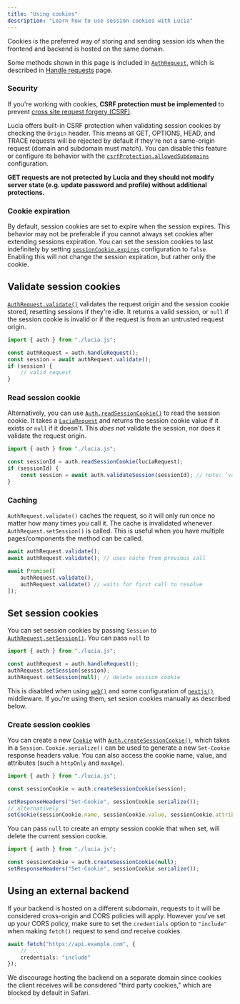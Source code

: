 ```yaml
---
title: "Using cookies"
description: "Learn how to use session cookies with Lucia"
---
```


Cookies is the preferred way of storing and sending session ids when the frontend and backend is hosted on the same domain.

Some methods shown in this page is included in [`AuthRequest`](/reference/lucia/interfaces/authrequest), which is described in [Handle requests](/basics/handle-requests) page.

### Security

If you're working with cookies, **CSRF protection must be implemented** to prevent [cross site request forgery (CSRF)](https://owasp.org/www-community/attacks/csrf).

Lucia offers built-in CSRF protection when validating session cookies by checking the `Origin` header. This means all GET, OPTIONS, HEAD, and TRACE requests will be rejected by default if they're not a same-origin request (domain and subdomain must match). You can disable this feature or configure its behavior with the [`csrfProtection.allowedSubdomains`](/basics/configuration#csrfprotection) configuration.

**GET requests are not protected by Lucia and they should not modify server state (e.g. update password and profile) without additional protections.**

### Cookie expiration

By default, session cookies are set to expire when the session expires. This behavior may not be preferable if you cannot always set cookies after extending sessions expiration. You can set the session cookies to last indefinitely by setting [`sessionCookie.expires`](/basics/configuration#sessioncookie) configuration to `false`. Enabling this will not change the session expiration, but rather only the cookie.

## Validate session cookies

[`AuthRequest.validate()`](/reference/lucia/interfaces/authrequest#validate) validates the request origin and the session cookie stored, resetting sessions if they're idle. It returns a valid session, or `null` if the session cookie is invalid or if the request is from an untrusted request origin.

```ts
import { auth } from "./lucia.js";

const authRequest = auth.handleRequest();
const session = await authRequest.validate();
if (session) {
	// valid request
}
```

### Read session cookie

Alternatively, you can use [`Auth.readSessionCookie()`](/reference/lucia/interfaces/auth#readsessioncookie) to read the session cookie. It takes a [`LuciaRequest`](/reference/lucia/interfaces#luciarequest) and returns the session cookie value if it exists or `null` if it doesn't. This _does not_ validate the session, nor does it validate the request origin.

```ts
import { auth } from "./lucia.js";

const sessionId = auth.readSessionCookie(luciaRequest);
if (sessionId) {
	const session = await auth.validateSession(sessionId); // note: `validateSession()` throws an error if session is invalid
}
```

### Caching

`AuthRequest.validate()` caches the request, so it will only run once no matter how many times you call it. The cache is invalidated whenever `AuthRequest.setSession()` is called. This is useful when you have multiple pages/components the method can be called.

```ts
await authRequest.validate();
await authRequest.validate(); // uses cache from previous call
```

```ts
await Promise([
	authRequest.validate(),
	authRequest.validate() // waits for first call to resolve
]);
```

## Set session cookies

You can set session cookies by passing `Session` to [`AuthRequest.setSession()`](/reference/lucia/interfaces/authrequest#setsession). You can pass `null` to

```ts
import { auth } from "./lucia.js";

const authRequest = auth.handleRequest();
authRequest.setSession(session);
authRequest.setSession(null); // delete session cookie
```

This is disabled when using [`web()`](/reference/lucia/modules/middleware#web) and some configuration of [`nextjs()`](/reference/lucia/modules/middleware#nextjs) middleware. If you're using them, set sesion cookies manually as described below.

### Create session cookies

You can create a new [`Cookie`](/reference/lucia/interfaces#cookie) with [`Auth.createSessionCookie()`](/reference/lucia/interfaces/auth#createsessioncookie), which takes in a `Session`. `Cookie.serialize()` can be used to generate a new `Set-Cookie` response headers value. You can also access the cookie name, value, and attributes (such a `httpOnly` and `maxAge`).

```ts
import { auth } from "./lucia.js";

const sessionCookie = auth.createSessionCookie(session);

setResponseHeaders("Set-Cookie", sessionCookie.serialize());
// alternatively
setCookie(sessionCookie.name, sessionCookie.value, sessionCookie.attributes);
```

You can pass `null` to create an empty session cookie that when set, will delete the current session cookie.

```ts
import { auth } from "./lucia.js";

const sessionCookie = auth.createSessionCookie(null);
setResponseHeaders("Set-Cookie", sessionCookie.serialize());
```

## Using an external backend

If your backend is hosted on a different subdomain, requests to it will be considered cross-origin and CORS policies will apply. However you've set up your CORS policy, make sure to set the `credentials` option to `"include"` when making `fetch()` request to send _and_ receive cookies.

```ts
await fetch("https://api.example.com", {
	// ...
	credentials: "include"
});
```

We discourage hosting the backend on a separate domain since cookies the client receives will be considered "third party cookies," which are blocked by default in Safari.
